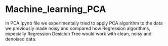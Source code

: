 # Machine_learning_PCA

In PCA.ipynb file we experimentally tried to apply PCA algorithm to the data we previously made noisy and compared how Regression algorithms, expecially Regression Desicion Tree would work with clean, noisy and denoised data. 
